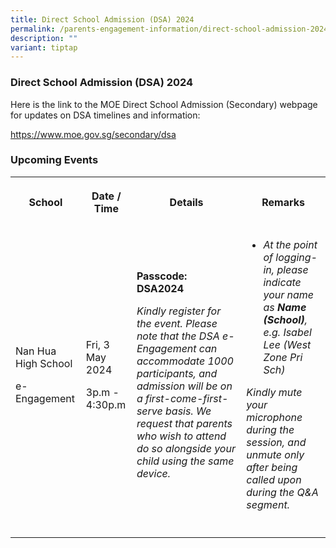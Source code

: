 ```yaml
---
title: Direct School Admission (DSA) 2024
permalink: /parents-engagement-information/direct-school-admission-2024/
description: ""
variant: tiptap
---
```

<h3>Direct School Admission (DSA) 2024</h3>
<p></p>
<p>Here is the link to the MOE Direct School Admission (Secondary) webpage
for updates on DSA timelines and information:</p>
<p><a href="https://www.moe.gov.sg/secondary/dsa" rel="noopener noreferrer nofollow" target="_blank">https://www.moe.gov.sg/secondary/dsa</a>
</p>
<h3><strong>Upcoming Events</strong></h3>
<table>
<tbody>
<tr>
<th rowspan="1" colspan="1">
<p>School</p>
</th>
<th rowspan="1" colspan="1">
<p>Date / Time</p>
</th>
<th rowspan="1" colspan="1">
<p>Details</p>
</th>
<th rowspan="1" colspan="1">
<p>Remarks</p>
</th>
</tr>
<tr>
<td rowspan="1" colspan="1">
<p>Nan Hua High School</p>
<p>e-Engagement</p>
</td>
<td rowspan="1" colspan="1">
<p>Fri, 3 May 2024</p>
<p>3p.m - 4:30p.m</p>
</td>
<td rowspan="1" colspan="1">
<p><strong>Passcode: DSA2024</strong>
</p>
<p><em>Kindly register for the event. Please note that the DSA e-Engagement can accommodate 1000 participants, and admission will be on a first-come-first-serve basis. We request that parents who wish to attend do so alongside your child using the same device.</em>
</p>
</td>
<td rowspan="1" colspan="1">
<ul data-tight="true" class="tight">
<li>
<p><em>At the point of logging-in, please indicate your name as </em><strong><em>Name (School)</em></strong><em>, e.g. Isabel Lee (West Zone Pri Sch)</em>
</p>
</li>
</ul>
<p><em>Kindly mute your microphone during the session, and unmute only after being called upon during the Q&amp;A segment.</em>
</p>
</td>
</tr>
<tr>
<td rowspan="1" colspan="1">
<p></p>
</td>
<td rowspan="1" colspan="1">
<p></p>
</td>
<td rowspan="1" colspan="1">
<p></p>
</td>
<td rowspan="1" colspan="1">
<p></p>
</td>
</tr>
</tbody>
</table>
<p></p>